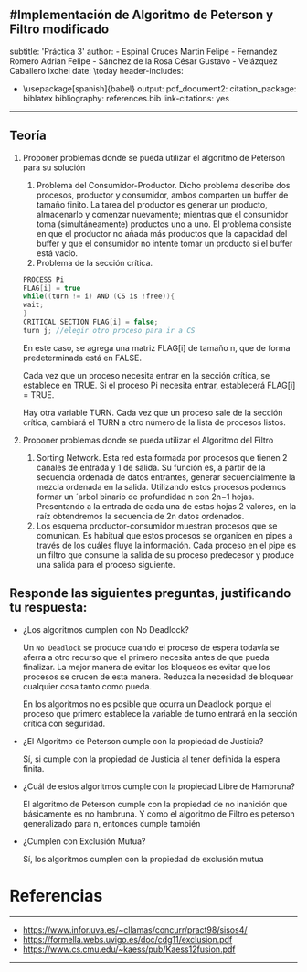 

#Implementación de Algoritmo de Peterson y Filtro modificado
---
subtitle: 'Práctica 3'
author: 
    - Espinal Cruces Martin Felipe
    - Fernandez Romero Adrian Felipe
    - Sánchez de la Rosa César Gustavo
    - Velázquez Caballero Ixchel
date: \today
header-includes:
   - \usepackage[spanish]{babel}
output: 
  pdf_document2:
    citation_package: biblatex
bibliography: references.bib
link-citations: yes
---

## Teoría

1. Proponer problemas donde se pueda utilizar el algoritmo de Peterson para
    su solución 

    1. Problema del Consumidor-Productor. Dicho problema describe dos procesos,
       productor y consumidor, ambos comparten un buffer de tamaño finito. La
       tarea del productor es generar un producto, almacenarlo y comenzar
       nuevamente; mientras que el consumidor toma (simultáneamente) productos
       uno a uno. El problema consiste en que el productor no añada más
       productos que la capacidad del buffer y que el consumidor no intente
       tomar un producto si el buffer está vacío.
    2. Problema de la sección crítica. 
    ```c
    PROCESS Pi
    FLAG[i] = true
    while((turn != i) AND (CS is !free)){
    wait;
    }
    CRITICAL SECTION FLAG[i] = false;
    turn j; //elegir otro proceso para ir a CS
    ```
    En este caso, se agrega una matriz FLAG[i] de tamaño n, que de forma
    predeterminada está en FALSE.

    Cada vez que un proceso necesita entrar en la sección crítica, se establece
    en TRUE. Si el proceso Pi necesita entrar, establecerá FLAG[i] = TRUE.

    Hay otra variable TURN. Cada vez que un proceso sale de la sección crítica,
    cambiará el TURN a otro número de la lista de procesos listos.



2. Proponer problemas donde se pueda utilizar el Algoritmo del Filtro
    1. Sorting Network.  Esta red esta formada por procesos que tienen 2 canales de
entrada y 1 de salida. Su función es, a partir de la secuencia ordenada de datos entrantes,
generar secuencialmente la mezcla ordenada en la salida.
Utilizando estos procesos podemos formar un ´arbol binario de profundidad n con 2n−1
hojas. Presentando a la entrada de cada una de estas hojas 2 valores, en la raíz obtendremos
la secuencia de 2n datos ordenados.
    2. Los esquema productor-consumidor muestran procesos que se comunican. Es habitual que estos procesos se organicen en pipes a través de los cuáles fluye la información. Cada proceso en el pipe es un filtro que consume la salida de su proceso predecesor y produce una salida para el proceso siguiente.

## Responde las siguientes preguntas, justificando tu respuesta:

* ¿Los algoritmos cumplen con No Deadlock?

    Un `No Deadlock` se produce cuando el proceso de espera todavía se aferra a
    otro recurso que el primero necesita antes de que pueda finalizar. La mejor
    manera de evitar los bloqueos es evitar que los procesos se crucen de esta
    manera. Reduzca la necesidad de bloquear cualquier cosa tanto como pueda.

    En los algoritmos no es posible que ocurra un Deadlock porque el proceso que
    primero establece la variable de turno entrará en la sección crítica con
    seguridad.

* ¿El Algoritmo de Peterson cumple con la propiedad de Justicia?

    Sí, si cumple con la propiedad de Justicia al tener definida la espera
    finita.

* ¿Cuál de estos algoritmos cumple con la propiedad Libre de Hambruna?

    El algoritmo de Peterson cumple con la propiedad de no inanición que
    básicamente es no hambruna. Y como el algoritmo de Filtro es peterson
    generalizado para n, entonces cumple también  

* ¿Cumplen con Exclusión Mutua?

    Sí, los algoritmos cumplen con la propiedad de exclusión mutua

# Referencias

---
- https://www.infor.uva.es/~cllamas/concurr/pract98/sisos4/
- https://formella.webs.uvigo.es/doc/cdg11/exclusion.pdf
- https://www.cs.cmu.edu/~kaess/pub/Kaess12fusion.pdf
---
